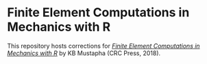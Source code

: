 # Finite Element Computations in Mechanics with R
This repository hosts corrections for [*Finite Element Computations in Mechanics with R*](https://www.crcpress.com/Finite-Element-Computations-in-Mechanics-with-R-A-Problem-Centered-Programming/Mustapha/p/book/9781138501621) by KB Mustapha (CRC Press, 2018).
